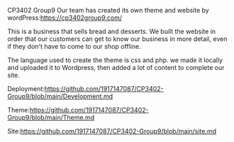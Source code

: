CP3402 Group9
Our team has created its own theme and website by wordPress:https://cp3402group9.com/

This is a business that sells bread and desserts. We built the website in order that our customers can get to know our business in more detail, even if they don't have to come to our shop offline.

The language used to create the theme is css and php. we made it locally and uploaded it to Wordpress, then added a lot of content to complete our site.


Deployment:https://github.com/1917147087/CP3402-Group9/blob/main/Development.md

Theme:https://github.com/1917147087/CP3402-Group9/blob/main/Theme.md

Site:https://github.com/1917147087/CP3402-Group9/blob/main/site.md
